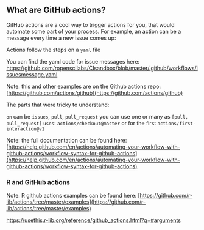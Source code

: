 ## What are GitHub actions?

GitHub actions are a cool way to trigger actions for you, that would automate some part of your process.
For example, an action can be a message every time a new issue comes up:

Actions follow the steps on a `yaml` file 

You can find the yaml code for issue messages here:
https://github.com/ropenscilabs/CIsandbox/blob/master/.github/workflows/issuesmessage.yaml

Note: this and other examples are on the Github actions repo: 
[https://github.com/actions/github](https://github.com/actions/github)

The parts that were tricky to understand:

`on` can be `issues`, `pull`, `pull_request` you can use one or many as `[pull, pull_request]`
`uses`: `actions/checkout@master` or for the first `actions/first-interaction@v1`


Note: the full documentation can be found here:
[https://help.github.com/en/actions/automating-your-workflow-with-github-actions/workflow-syntax-for-github-actions](https://help.github.com/en/actions/automating-your-workflow-with-github-actions/workflow-syntax-for-github-actions)

### R and GitHub actions

Note: R github actions examples can be found here:
[https://github.com/r-lib/actions/tree/master/examples](https://github.com/r-lib/actions/tree/master/examples)

https://usethis.r-lib.org/reference/github_actions.html?q=#arguments

